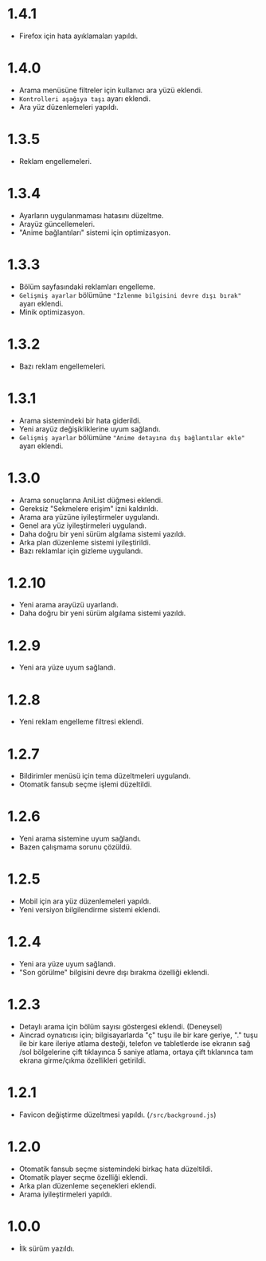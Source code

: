 # 1.4.1
- Firefox için hata ayıklamaları yapıldı.

# 1.4.0
- Arama menüsüne filtreler için kullanıcı ara yüzü eklendi.
- `Kontrolleri aşağıya taşı` ayarı eklendi.
- Ara yüz düzenlemeleri yapıldı.

# 1.3.5
- Reklam engellemeleri.

# 1.3.4
- Ayarların uygulanmaması hatasını düzeltme.
- Arayüz güncellemeleri.
- "Anime bağlantıları" sistemi için optimizasyon.

# 1.3.3
- Bölüm sayfasındaki reklamları engelleme.
- `Gelişmiş ayarlar` bölümüne `"İzlenme bilgisini devre dışı bırak"` ayarı eklendi.
- Minik optimizasyon.

# 1.3.2
- Bazı reklam engellemeleri.

# 1.3.1
- Arama sistemindeki bir hata giderildi.
- Yeni arayüz değişikliklerine uyum sağlandı.
- `Gelişmiş ayarlar` bölümüne `"Anime detayına dış bağlantılar ekle"` ayarı eklendi.

# 1.3.0
- Arama sonuçlarına AniList düğmesi eklendi.
- Gereksiz "Sekmelere erişim" izni kaldırıldı.
- Arama ara yüzüne iyileştirmeler uygulandı.
- Genel ara yüz iyileştirmeleri uygulandı.
- Daha doğru bir yeni sürüm algılama sistemi yazıldı.
- Arka plan düzenleme sistemi iyileştirildi.
- Bazı reklamlar için gizleme uygulandı.

# 1.2.10
- Yeni arama arayüzü uyarlandı.
- Daha doğru bir yeni sürüm algılama sistemi yazıldı.

# 1.2.9
- Yeni ara yüze uyum sağlandı.

# 1.2.8
- Yeni reklam engelleme filtresi eklendi.

# 1.2.7
- Bildirimler menüsü için tema düzeltmeleri uygulandı.
- Otomatik fansub seçme işlemi düzeltildi.

# 1.2.6
- Yeni arama sistemine uyum sağlandı.
- Bazen çalışmama sorunu çözüldü.

# 1.2.5
- Mobil için ara yüz düzenlemeleri yapıldı.
- Yeni versiyon bilgilendirme sistemi eklendi.

# 1.2.4
- Yeni ara yüze uyum sağlandı.
- "Son görülme" bilgisini devre dışı bırakma özelliği eklendi.

# 1.2.3
- Detaylı arama için bölüm sayısı göstergesi eklendi. (Deneysel)
- Aincrad oynatıcısı için; bilgisayarlarda "ç" tuşu ile bir kare geriye, "." tuşu ile bir kare ileriye atlama desteği, telefon ve tabletlerde ise ekranın sağ /sol bölgelerine çift tıklayınca 5 saniye atlama, ortaya çift tıklanınca tam ekrana girme/çıkma özellikleri getirildi.

# 1.2.1
- Favicon değiştirme düzeltmesi yapıldı. (`/src/background.js`)

# 1.2.0
- Otomatik fansub seçme sistemindeki birkaç hata düzeltildi.
- Otomatik player seçme özelliği eklendi.
- Arka plan düzenleme seçenekleri eklendi.
- Arama iyileştirmeleri yapıldı.

# 1.0.0
- İlk sürüm yazıldı.
